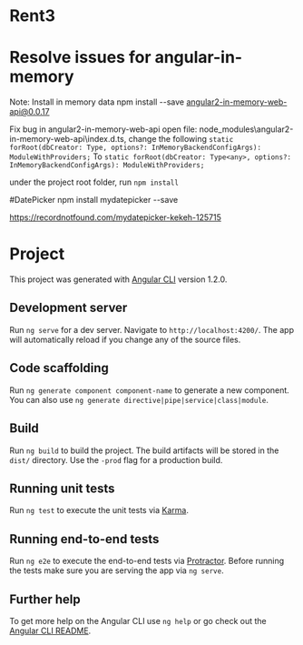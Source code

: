 # Rent3

# Resolve issues for angular-in-memory
Note: Install in memory data
npm install --save angular2-in-memory-web-api@0.0.17

Fix bug in angular2-in-memory-web-api
open file:
node_modules\angular2-in-memory-web-api\index.d.ts,
change the following 
`static forRoot(dbCreator: Type, options?: InMemoryBackendConfigArgs): ModuleWithProviders;`
To
`static forRoot(dbCreator: Type<any>, options?: InMemoryBackendConfigArgs): ModuleWithProviders;`

under the project root folder, run
`npm install`

#DatePicker
npm install mydatepicker --save

https://recordnotfound.com/mydatepicker-kekeh-125715


# Project
This project was generated with [Angular CLI](https://github.com/angular/angular-cli) version 1.2.0.

## Development server

Run `ng serve` for a dev server. Navigate to `http://localhost:4200/`. The app will automatically reload if you change any of the source files.

## Code scaffolding

Run `ng generate component component-name` to generate a new component. You can also use `ng generate directive|pipe|service|class|module`.

## Build

Run `ng build` to build the project. The build artifacts will be stored in the `dist/` directory. Use the `-prod` flag for a production build.

## Running unit tests

Run `ng test` to execute the unit tests via [Karma](https://karma-runner.github.io).

## Running end-to-end tests

Run `ng e2e` to execute the end-to-end tests via [Protractor](http://www.protractortest.org/).
Before running the tests make sure you are serving the app via `ng serve`.

## Further help

To get more help on the Angular CLI use `ng help` or go check out the [Angular CLI README](https://github.com/angular/angular-cli/blob/master/README.md).
